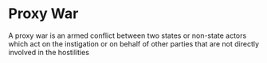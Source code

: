 # Proxy War
A proxy war is an armed conflict between two states or non-state actors which act on the instigation or on behalf of other parties that are not directly involved in the hostilities